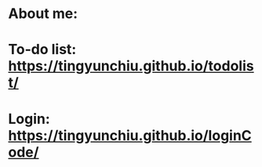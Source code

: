 # About me: 
# To-do list: https://tingyunchiu.github.io/todolist/
# Login: https://tingyunchiu.github.io/loginCode/
